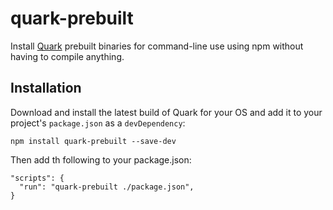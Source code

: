 # quark-prebuilt

Install [Quark](https://github.com/freemountain/quark) prebuilt binaries for
command-line use using npm without having to compile anything.

## Installation

Download and install the latest build of Quark for your OS and add it to your
project's `package.json` as a `devDependency`:

```shell
npm install quark-prebuilt --save-dev
```

Then add th following to your package.json:

```
"scripts": {
  "run": "quark-prebuilt ./package.json",
}
```
